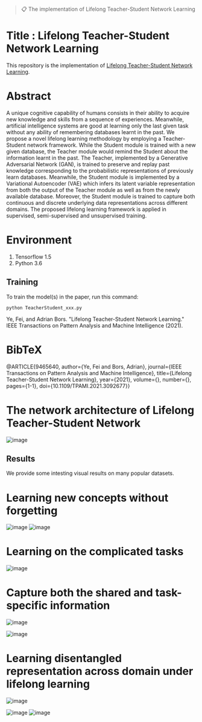 >📋 The implementation of Lifelong Teacher-Student Network Learning

# Title : Lifelong Teacher-Student Network Learning

This repository is the implementation of [Lifelong Teacher-Student Network Learning](https://ieeexplore.ieee.org/document/9465640).

# Abstract

A unique cognitive capability of humans consists in their ability to acquire new knowledge and 
skills from a sequence of experiences. Meanwhile, artificial intelligence systems are good
at learning only the last given task without any ability of remembering databases learnt 
in the past. We propose a novel lifelong learning methodology by employing a Teacher-Student
network framework. While the Student module is trained with a new given database, the Teacher 
module would remind the Student about the information learnt in the past. The Teacher, implemented 
by a Generative Adversarial Network (GAN), is trained to preserve and replay past knowledge corresponding 
to the probabilistic representations of previously learn databases. Meanwhile, the Student module is 
implemented by a Variational Autoencoder (VAE) which infers its latent variable representation from both
the output of the Teacher module as well as from the newly available database. Moreover, the Student module
is trained to capture both continuous and discrete underlying data representations across different domains. 
The proposed lifelong learning framework is applied in  supervised, semi-supervised and unsupervised training.


# Environment

1. Tensorflow 1.5
2. Python 3.6


## Training

To train the model(s) in the paper, run this command:

```train
python TeacherStudent_xxx.py
```

Ye, Fei, and Adrian Bors. "Lifelong Teacher-Student Network Learning." IEEE Transactions on Pattern Analysis and Machine Intelligence (2021).

# BibTeX

@ARTICLE{9465640,  author={Ye, Fei and Bors, Adrian},  journal={IEEE Transactions on Pattern Analysis and Machine Intelligence},   title={Lifelong Teacher-Student Network Learning},   year={2021},  volume={},  number={},  pages={1-1},  doi={10.1109/TPAMI.2021.3092677}}

# The network architecture of Lifelong Teacher-Student Network

![image](https://github.com/dtuzi123/Lifelong-Teacher-Student-Network-Learning/blob/main/mainStructure.png)

## Results

We provide some intesting visual results on many popular datasets.

# Learning new concepts without forgetting

![image](https://github.com/dtuzi123/Lifelong-Teacher-Student-Network-Learning/blob/main/t1.png)
![image](https://github.com/dtuzi123/Lifelong-Teacher-Student-Network-Learning/blob/main/t2.png)

# Learning on the complicated tasks

![image](https://github.com/dtuzi123/Lifelong-Teacher-Student-Network-Learning/blob/main/t3.png)

# Capture both the shared and task-specific information

![image](https://github.com/dtuzi123/Lifelong-Teacher-Student-Network-Learning/blob/main/t4.png)

![image](https://github.com/dtuzi123/Lifelong-Teacher-Student-Network-Learning/blob/main/t5.png)

# Learning disentangled representation across domain under lifelong learning

![image](https://github.com/dtuzi123/Lifelong-Teacher-Student-Network-Learning/blob/main/t6.png)

![image](https://github.com/dtuzi123/Lifelong-Teacher-Student-Network-Learning/blob/main/t7.png)
![image](https://github.com/dtuzi123/Lifelong-Teacher-Student-Network-Learning/blob/main/t8.png)





